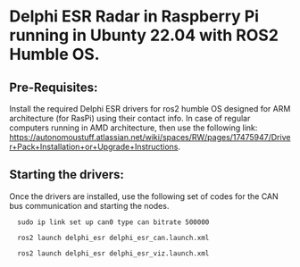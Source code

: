 # Delphi ESR Radar in Raspberry Pi running in Ubunty 22.04 with ROS2 Humble OS.

## Pre-Requisites:

  Install the required Delphi ESR drivers for ros2 humble OS designed for ARM architecture (for RasPi) using their contact info. In case of regular computers running in AMD architecture, then use the following link:         https://autonomoustuff.atlassian.net/wiki/spaces/RW/pages/17475947/Driver+Pack+Installation+or+Upgrade+Instructions.

## Starting the drivers:
  Once the drivers are installed, use the following set of codes for the CAN bus communication and starting the nodes.

      sudo ip link set up can0 type can bitrate 500000

      ros2 launch delphi_esr delphi_esr_can.launch.xml

      ros2 launch delphi_esr delphi_esr_viz.launch.xml
